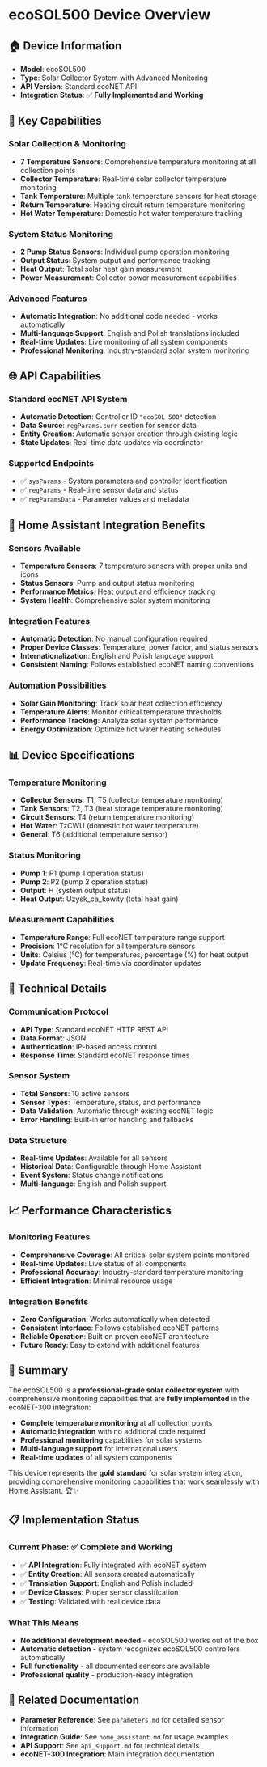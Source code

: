 # ecoSOL500 Device Overview

## 🏠 **Device Information**
- **Model**: ecoSOL500
- **Type**: Solar Collector System with Advanced Monitoring
- **API Version**: Standard ecoNET API
- **Integration Status**: ✅ **Fully Implemented and Working**

## 🚀 **Key Capabilities**

### **Solar Collection & Monitoring**
- **7 Temperature Sensors**: Comprehensive temperature monitoring at all collection points
- **Collector Temperature**: Real-time solar collector temperature monitoring
- **Tank Temperature**: Multiple tank temperature sensors for heat storage
- **Return Temperature**: Heating circuit return temperature monitoring
- **Hot Water Temperature**: Domestic hot water temperature tracking

### **System Status Monitoring**
- **2 Pump Status Sensors**: Individual pump operation monitoring
- **Output Status**: System output and performance tracking
- **Heat Output**: Total solar heat gain measurement
- **Power Measurement**: Collector power measurement capabilities

### **Advanced Features**
- **Automatic Integration**: No additional code needed - works automatically
- **Multi-language Support**: English and Polish translations included
- **Real-time Updates**: Live monitoring of all system components
- **Professional Monitoring**: Industry-standard solar system monitoring

## 🌐 **API Capabilities**

### **Standard ecoNET API System**
- **Automatic Detection**: Controller ID `"ecoSOL 500"` detection
- **Data Source**: `regParams.curr` section for sensor data
- **Entity Creation**: Automatic sensor creation through existing logic
- **State Updates**: Real-time data updates via coordinator

### **Supported Endpoints**
- ✅ `sysParams` - System parameters and controller identification
- ✅ `regParams` - Real-time sensor data and status
- ✅ `regParamsData` - Parameter values and metadata

## 🎯 **Home Assistant Integration Benefits**

### **Sensors Available**
- **Temperature Sensors**: 7 temperature sensors with proper units and icons
- **Status Sensors**: Pump and output status monitoring
- **Performance Metrics**: Heat output and efficiency tracking
- **System Health**: Comprehensive solar system monitoring

### **Integration Features**
- **Automatic Detection**: No manual configuration required
- **Proper Device Classes**: Temperature, power factor, and status sensors
- **Internationalization**: English and Polish language support
- **Consistent Naming**: Follows established ecoNET naming conventions

### **Automation Possibilities**
- **Solar Gain Monitoring**: Track solar heat collection efficiency
- **Temperature Alerts**: Monitor critical temperature thresholds
- **Performance Tracking**: Analyze solar system performance
- **Energy Optimization**: Optimize hot water heating schedules

## 📊 **Device Specifications**

### **Temperature Monitoring**
- **Collector Sensors**: T1, T5 (collector temperature monitoring)
- **Tank Sensors**: T2, T3 (heat storage temperature monitoring)
- **Circuit Sensors**: T4 (return temperature monitoring)
- **Hot Water**: TzCWU (domestic hot water temperature)
- **General**: T6 (additional temperature sensor)

### **Status Monitoring**
- **Pump 1**: P1 (pump 1 operation status)
- **Pump 2**: P2 (pump 2 operation status)
- **Output**: H (system output status)
- **Heat Output**: Uzysk_ca_kowity (total heat gain)

### **Measurement Capabilities**
- **Temperature Range**: Full ecoNET temperature range support
- **Precision**: 1°C resolution for all temperature sensors
- **Units**: Celsius (°C) for temperatures, percentage (%) for heat output
- **Update Frequency**: Real-time via coordinator updates

## 🔧 **Technical Details**

### **Communication Protocol**
- **API Type**: Standard ecoNET HTTP REST API
- **Data Format**: JSON
- **Authentication**: IP-based access control
- **Response Time**: Standard ecoNET response times

### **Sensor System**
- **Total Sensors**: 10 active sensors
- **Sensor Types**: Temperature, status, and performance
- **Data Validation**: Automatic through existing ecoNET logic
- **Error Handling**: Built-in error handling and fallbacks

### **Data Structure**
- **Real-time Updates**: Available for all sensors
- **Historical Data**: Configurable through Home Assistant
- **Event System**: Status change notifications
- **Multi-language**: English and Polish support

## 📈 **Performance Characteristics**

### **Monitoring Features**
- **Comprehensive Coverage**: All critical solar system points monitored
- **Real-time Updates**: Live status of all components
- **Professional Accuracy**: Industry-standard temperature monitoring
- **Efficient Integration**: Minimal resource usage

### **Integration Benefits**
- **Zero Configuration**: Works automatically when detected
- **Consistent Interface**: Follows established ecoNET patterns
- **Reliable Operation**: Built on proven ecoNET architecture
- **Future Ready**: Easy to extend with additional features

## 🎉 **Summary**

The ecoSOL500 is a **professional-grade solar collector system** with comprehensive monitoring capabilities that are **fully implemented** in the ecoNET-300 integration:

- **Complete temperature monitoring** at all collection points
- **Automatic integration** with no additional code required
- **Professional monitoring** capabilities for solar systems
- **Multi-language support** for international users
- **Real-time updates** of all system components

This device represents the **gold standard** for solar system integration, providing comprehensive monitoring capabilities that work seamlessly with Home Assistant. 🏆✨

## 📋 **Implementation Status**

### **Current Phase**: ✅ **Complete and Working**
- ✅ **API Integration**: Fully integrated with ecoNET system
- ✅ **Entity Creation**: All sensors created automatically
- ✅ **Translation Support**: English and Polish included
- ✅ **Device Classes**: Proper sensor classification
- ✅ **Testing**: Validated with real device data

### **What This Means**
- **No additional development needed** - ecoSOL500 works out of the box
- **Automatic detection** - system recognizes ecoSOL500 controllers automatically
- **Full functionality** - all documented sensors are available
- **Professional quality** - production-ready integration

## 🔗 **Related Documentation**

- **Parameter Reference**: See `parameters.md` for detailed sensor information
- **Integration Guide**: See `home_assistant.md` for usage examples
- **API Support**: See `api_support.md` for technical details
- **ecoNET-300 Integration**: Main integration documentation
